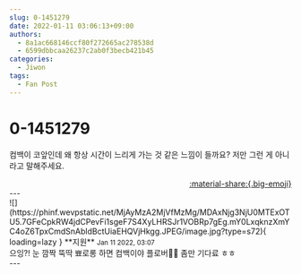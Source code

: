 ```yaml
---
slug: 0-1451279
date: 2022-01-11 03:06:13+09:00
authors:
  - 8a1ac668146ccf80f272665ac278538d
  - 6599dbbcaa26237c2ab0f3becb421b45
categories:
  - Jiwon
tags:
  - Fan Post
---
```


# 0-1451279

<div class="post-container" markdown="1">
<div class="content-container md-sidebar__scrollwrap" markdown="1">

컴백이 코앞인데 왜 항상 시간이 느리게 가는 것 같은 느낌이 들까요? 저만 그런 게 아니라고 말해주세요.

</div>
</div>

<div style="text-align: right;" markdown="1">
<a href="https://weverse.io/fromis9/fanpost/0-1451279" style="text-align: right;">:material-share:{.big-emoji}</a>
</div>
---

<div class="comments-container md-sidebar__scrollwrap" markdown="1">
<div class="comment" markdown="1">
<div class='id-container' markdown="1">
![](https://phinf.wevpstatic.net/MjAyMzA2MjVfMzMg/MDAxNjg3NjU0MTExOTU5.7GFeCpkRW4jdCPevFi1sgeF7S4XyLHRSJr1VOBRp7gEg.mY0LxqknzXmYC4oZ6TpxCmdSnAbldBctUiaEHQVjHkgg.JPEG/image.jpg?type=s72){ loading=lazy }
**<span class="artist">지원</span>** <small>Jan 11 2022, 03:07</small><br>
</div>
<div class='comment-body' markdown="1">
으잉?! 눈 깜짝 뚝딱 뾰로롱 하면 컴백이야 플로버🤭🤭 좀만 기다료 ㅎㅎ
</div>
</div>
</div>
---

